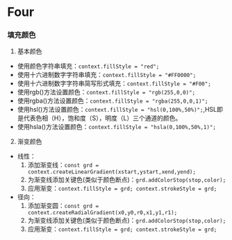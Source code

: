 # Four

### 填充颜色

1. 基本颜色
  - 使用颜色字符串填充：`context.fillStyle = "red";`
  - 使用十六进制数字字符串填充：`context.fillStyle = "#FF0000";`
  - 使用十六进制数字字符串简写形式填充：`context.fillStyle = "#F00";`
  - 使用rgb()方法设置颜色：`context.fillStyle = "rgb(255,0,0)";`
  - 使用rgba()方法设置颜色：`context.fillStyle = "rgba(255,0,0,1)";`
  - 使用hsl()方法设置颜色：`context.fillStyle = "hsl(0,100%,50%)";`,HSL即是代表色相（H），饱和度（S），明度（L）三个通道的颜色。
  - 使用hsla()方法设置颜色：`context.fillStyle = "hsla(0,100%,50%,1)";`

2. 渐变颜色
  - 线性：
    1. 添加渐变线：`const grd = context.createLinearGradient(xstart,ystart,xend,yend);`
    2. 为渐变线添加关键色(类似于颜色断点)：`grd.addColorStop(stop,color);`
    3. 应用渐变：`context.fillStyle = grd; context.strokeStyle = grd;`
  - 径向：
    1. 添加渐变圆：`const grd = context.createRadialGradient(x0,y0,r0,x1,y1,r1);`
    2. 为渐变线添加关键色(类似于颜色断点)：`grd.addColorStop(stop,color);`
    3. 应用渐变：`context.fillStyle = grd; context.strokeStyle = grd;`
